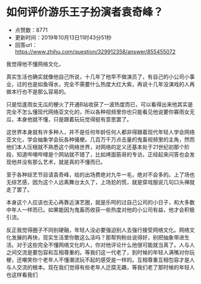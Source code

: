# 如何评价游乐王子扮演者袁奇峰？
- 点赞数：8771
- 更新时间：2019年10月13日11时43分51秒
- 回答url：https://www.zhihu.com/question/329912358/answer/855455072
<body>
 <p data-pid="ucX1cPoP">我觉得他不懂网络文化，</p>
 <p data-pid="Leua2tqi">真实生活也确实就像他自己所说，十几年了他早不做演员了，有自己的小公司小事业，过的也是如鱼得水，完全不需要什么热度大红大紫，再说十几年没演戏的人再做本行也不是那么容易的。</p>
 <p data-pid="FZxWSKJt">只是恰逢雨女无瓜的梗火了开通B站收获了一波热度而已，可以看得出来他其实是完全不怎么懂现代网络亚文化的，所以各种视频里你也只能看见他说要你寡雨女无瓜，本身他就不懂，只是跟着玩玩觉得挺有意思罢了。</p>
 <p data-pid="FQwQOf5u">这世界本身就有许多种人，并不是任何年龄任何人都非得跟着现代年轻人学会网络亚文化，学会抽象学会玩各种骚梗。几百万千万点击量的鬼畜视频里的主角，然而他们本人压根就不熟悉这个网络世界，对网络的定义还基本处于21世纪初那个阶段，知道哔哩哔哩是个网站就不错了，比如烤面筋哥的专访。正经起来问答也会发现他并没有那么艺术，就是真的不懂而已。</p>
 <p data-pid="eMigjxAR">至于各种综艺节目请袁奇峰，给的出场费绝对九牛一毛，绝对不会多的。上了场也无综艺感，因为这个人远离舞台太久了，上场尬的慌，就是穿戏服说几句口头禅就走了罢了。</p>
 <p data-pid="rTbHP-f5">本身这个人应该也无心再靠近演艺圈，就是乐呵的过自己公司的小日子，和大多数中年人一样而已。如果能因为鬼畜而收获一些热度对他的小公司有益，他才会积极引流。</p>
 <p data-pid="YLqtbTil">反正我觉得圈子不同别硬融，年轻人没必要强迫别人去强行接受网络文化。网络文化发展的再快，现实生活里你敢这么活吗？那帮狗粉丝说得好，别把抽象带进生活。对于这些完全不懂网络文化的人，你对他评论什么他很可能就当真了。人与人之间交流是要包容和互相尊重的。等我们这一代老了，到时候的年轻人满嘴对你玩梗，还嘲笑你个老年人不懂潮流玩不起的感受是一样的。互相尊重互相包容才是人与人交流的根本。现在我们觉得有些老年人迂腐无趣，等我们老了那时候的年轻人也这样看我们</p>
</body>